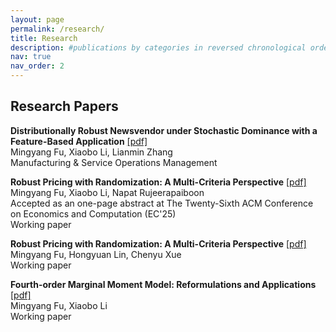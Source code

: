 ```yaml
---
layout: page
permalink: /research/
title: Research
description: #publications by categories in reversed chronological order. 
nav: true
nav_order: 2
---
```


<!-- _pages/publications.md -->
## **Research Papers**
**Distributionally Robust Newsvendor under Stochastic Dominance with a Feature-Based Application** [[pdf]](https://papers.ssrn.com/sol3/papers.cfm?abstract_id=3885663) <br>
Mingyang Fu, Xiaobo Li, Lianmin Zhang <br>
Manufacturing & Service Operations Management

**Robust Pricing with Randomization: A Multi-Criteria Perspective**  [[pdf]](https://papers.ssrn.com/sol3/papers.cfm?abstract_id=5130478) <br>
Mingyang Fu, Xiaobo Li, Napat Rujeerapaiboon <br>
Accepted as an one-page abstract at The Twenty-Sixth ACM Conference on Economics and Computation (EC'25) <br>
Working paper

**Robust Pricing with Randomization: A Multi-Criteria Perspective**  [[pdf]](https://papers.ssrn.com/sol3/papers.cfm?abstract_id=5132337) <br>
Mingyang Fu, Hongyuan Lin, Chenyu Xue <br>
Working paper

**Fourth-order Marginal Moment Model: Reformulations and Applications**  [[pdf]](https://optimization-online.org/2024/02/fourth-order-marginal-moment-model-reformulations-and-applications/) <br>
Mingyang Fu, Xiaobo Li <br>
Working paper

